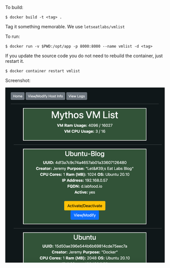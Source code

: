 To build:

```
$ docker build -t <tag> .
```

Tag it something memorable. We use `letseatlabs/vmlist`

To run:

```
$ docker run -v $PWD:/opt/app -p 8000:8000 --name vmlist -d <tag>
```

If you update the source code you do not need to rebuild the container, just restart it.

```
$ docker container restart vmlist
```

Screenshot:

![./screenshot.png](https://raw.githubusercontent.com/LetsEatLabs/vmlist/main/screenshot.png)